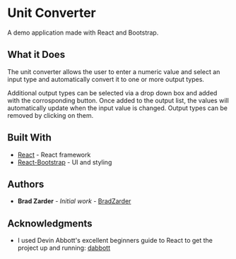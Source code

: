 # Unit Converter 

A demo application made with React and Bootstrap.

## What it Does

The unit converter allows the user to enter a numeric value and select an input type and automatically convert it to one or more output types. 

Additional output types can be selected via a drop down box and added with the corrosponding button. Once added to the output list, the values will automatically update when the input value is changed. Output types can be removed by clicking on them. 

## Built With

* [React](https://facebook.github.io/react/) - React framework
* [React-Bootstrap](https://react-bootstrap.github.io/) - UI and styling


## Authors

* **Brad Zarder** - *Initial work* - [BradZarder](https://bradzarder.copm)



## Acknowledgments

* I used Devin Abbott's excellent beginners guide to React to get the project up and running: [dabbott](https://github.com/dabbott/react-express)

